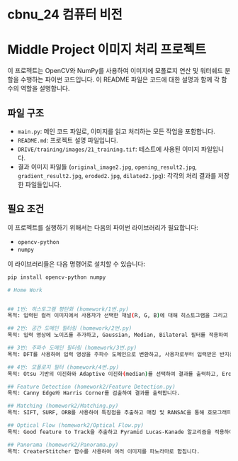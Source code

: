 # cbnu_24 컴퓨터 비전

# Middle Project 이미지 처리 프로젝트

이 프로젝트는 OpenCV와 NumPy를 사용하여 이미지에 모폴로지 연산 및 워터쉐드 분할을 수행하는 파이썬 코드입니다. 이 README 파일은 코드에 대한 설명과 함께 각 함수의 역할을 설명합니다.

## 파일 구조

- `main.py`: 메인 코드 파일로, 이미지를 읽고 처리하는 모든 작업을 포함합니다.
- `README.md`: 프로젝트 설명 파일입니다.
- `DRIVE/training/images/21_training.tif`: 테스트에 사용된 이미지 파일입니다.
- 결과 이미지 파일들 (`original_image2.jpg`, `opening_result2.jpg`, `gradient_result2.jpg`, `eroded2.jpg`, `dilated2.jpg`): 각각의 처리 결과를 저장한 파일들입니다.

## 필요 조건

이 프로젝트를 실행하기 위해서는 다음의 파이썬 라이브러리가 필요합니다:

- `opencv-python`
- `numpy`

이 라이브러리들은 다음 명령어로 설치할 수 있습니다:

```bash
pip install opencv-python numpy

# Home Work


## 1번: 히스토그램 평탄화 (homework/1번.py)
목적: 입력된 컬러 이미지에서 사용자가 선택한 채널(R, G, B)에 대해 히스토그램을 그리고 평탄화를 수행합니다. 또한, HSV 컬러 스페이스로 변환하여 V 채널에 대해 평탄화를 수행합니다.

## 2번: 공간 도메인 필터링 (homework/2번.py)
목적: 입력 영상에 노이즈를 추가하고, Gaussian, Median, Bilateral 필터를 적용하여 노이즈를 제거합니다. 필터링 전후의 차이 이미지를 계산하여 출력합니다.

## 3번: 주파수 도메인 필터링 (homework/3번.py)
목적: DFT를 사용하여 입력 영상을 주파수 도메인으로 변환하고, 사용자로부터 입력받은 반지름을 기반으로 band pass 필터링을 수행합니다.

## 4번: 모폴로지 필터 (homework/4번.py)
목적: Otsu 기반의 이진화와 Adaptive 이진화(median)를 선택하여 결과를 출력하고, Erosion, Dilation, Opening, Closing 중 선택하여 결과를 출력합니다.

## Feature Detection (homework2/Feature Detection.py)
목적: Canny Edge와 Harris Corner를 검출하여 결과를 출력합니다.

## Matching (homework2/Matching.py)
목적: SIFT, SURF, ORB를 사용하여 특징점을 추출하고 매칭 및 RANSAC을 통해 호모그래피를 계산하여 이미지를 warping합니다.

## Optical Flow (homework2/Optical Flow.py)
목적: Good feature to Track을 추출하고 Pyramid Lucas-Kanade 알고리즘을 적용하여 Optical Flow를 계산합니다.

## Panorama (homework2/Panorama.py)
목적: CreaterStitcher 함수를 사용하여 여러 이미지를 파노라마로 합칩니다.





